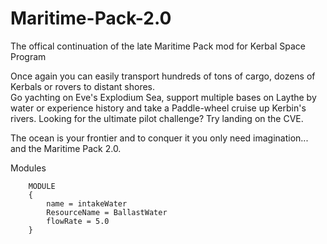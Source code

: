 # Maritime-Pack-2.0
The offical continuation of the late Maritime Pack mod for Kerbal Space Program

Once again you can easily transport hundreds of tons of cargo, dozens of Kerbals or rovers to distant shores.  
Go yachting on Eve's Explodium Sea, support multiple bases on Laythe by water or experience history and take a 
Paddle-wheel cruise up Kerbin's rivers.  Looking for the ultimate pilot challenge? Try landing on the CVE. 

The ocean is your frontier and to conquer it you only need imagination... and the Maritime Pack 2.0.

Modules

```
	MODULE
	{
		name = intakeWater
		ResourceName = BallastWater
		flowRate = 5.0
	}
```
	
